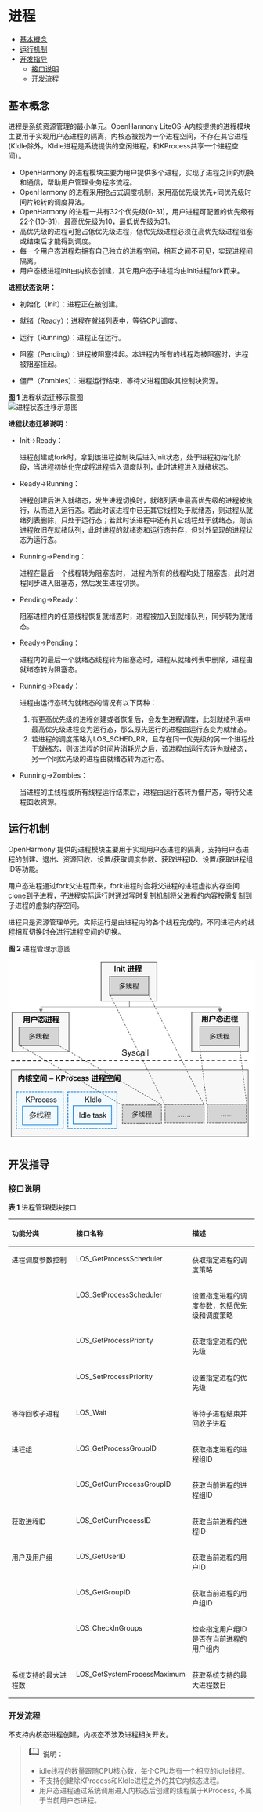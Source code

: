 # 进程<a name="ZH-CN_TOPIC_0000001078704186"></a>

-   [基本概念](#section89346055119)
-   [运行机制](#section174514474512)
-   [开发指导](#section159637182521)
    -   [接口说明](#section1153124135212)
    -   [开发流程](#section1533674618526)


## 基本概念<a name="section89346055119"></a>

进程是系统资源管理的最小单元。OpenHarmony LiteOS-A内核提供的进程模块主要用于实现用户态进程的隔离，内核态被视为一个进程空间，不存在其它进程\(KIdle除外，KIdle进程是系统提供的空闲进程，和KProcess共享一个进程空间）。

-   OpenHarmony 的进程模块主要为用户提供多个进程，实现了进程之间的切换和通信，帮助用户管理业务程序流程。
-   OpenHarmony 的进程采用抢占式调度机制，采用高优先级优先+同优先级时间片轮转的调度算法。
-   OpenHarmony 的进程一共有32个优先级\(0-31\)，用户进程可配置的优先级有22个\(10-31\)，最高优先级为10，最低优先级为31。
-   高优先级的进程可抢占低优先级进程，低优先级进程必须在高优先级进程阻塞或结束后才能得到调度。
-   每一个用户态进程均拥有自己独立的进程空间，相互之间不可见，实现进程间隔离。
-   用户态根进程init由内核态创建，其它用户态子进程均由init进程fork而来。

**进程状态说明：**

-   初始化（Init）：进程正在被创建。

-   就绪（Ready）：进程在就绪列表中，等待CPU调度。
-   运行（Running）：进程正在运行。
-   阻塞（Pending）：进程被阻塞挂起。本进程内所有的线程均被阻塞时，进程被阻塞挂起。
-   僵尸（Zombies）：进程运行结束，等待父进程回收其控制块资源。

**图 1**  进程状态迁移示意图<a name="fig13604525122919"></a>  
![](figure/进程状态迁移示意图.png "进程状态迁移示意图")

**进程状态迁移说明：**

-   Init→Ready：

    进程创建或fork时，拿到该进程控制块后进入Init状态，处于进程初始化阶段，当进程初始化完成将进程插入调度队列，此时进程进入就绪状态。

-   Ready→Running：

    进程创建后进入就绪态，发生进程切换时，就绪列表中最高优先级的进程被执行，从而进入运行态。若此时该进程中已无其它线程处于就绪态，则进程从就绪列表删除，只处于运行态；若此时该进程中还有其它线程处于就绪态，则该进程依旧在就绪队列，此时进程的就绪态和运行态共存，但对外呈现的进程状态为运行态。

-   Running→Pending：

    进程在最后一个线程转为阻塞态时， 进程内所有的线程均处于阻塞态，此时进程同步进入阻塞态，然后发生进程切换。

-   Pending→Ready：

    阻塞进程内的任意线程恢复就绪态时，进程被加入到就绪队列，同步转为就绪态。

-   Ready→Pending：

    进程内的最后一个就绪态线程转为阻塞态时，进程从就绪列表中删除，进程由就绪态转为阻塞态。

-   Running→Ready：

    进程由运行态转为就绪态的情况有以下两种：

    1.  有更高优先级的进程创建或者恢复后，会发生进程调度，此刻就绪列表中最高优先级进程变为运行态，那么原先运行的进程由运行态变为就绪态。
    2.  若进程的调度策略为LOS\_SCHED\_RR，且存在同一优先级的另一个进程处于就绪态，则该进程的时间片消耗光之后，该进程由运行态转为就绪态，另一个同优先级的进程由就绪态转为运行态。

-   Running→Zombies：

    当进程的主线程或所有线程运行结束后，进程由运行态转为僵尸态，等待父进程回收资源。


## 运行机制<a name="section174514474512"></a>

OpenHarmony 提供的进程模块主要用于实现用户态进程的隔离，支持用户态进程的创建、退出、资源回收、设置/获取调度参数、获取进程ID、设置/获取进程组ID等功能。

用户态进程通过fork父进程而来，fork进程时会将父进程的进程虚拟内存空间clone到子进程，子进程实际运行时通过写时复制机制将父进程的内容按需复制到子进程的虚拟内存空间。

进程只是资源管理单元，实际运行是由进程内的各个线程完成的，不同进程内的线程相互切换时会进行进程空间的切换。

**图 2**  进程管理示意图<a name="fig5251243193113"></a>  


![](figure/zh-cn_image_0000001127519136.png)

## 开发指导<a name="section159637182521"></a>

### 接口说明<a name="section1153124135212"></a>

**表 1**  进程管理模块接口

<a name="table359914125718"></a>
<table><thead align="left"><tr id="row85991712770"><th class="cellrowborder" valign="top" width="33.33333333333333%" id="mcps1.2.4.1.1"><p id="p13162121815218"><a name="p13162121815218"></a><a name="p13162121815218"></a>功能分类</p>
</th>
<th class="cellrowborder" valign="top" width="33.33333333333333%" id="mcps1.2.4.1.2"><p id="p12162618623"><a name="p12162618623"></a><a name="p12162618623"></a>接口<strong id="b197068338312"><a name="b197068338312"></a><a name="b197068338312"></a>名称</strong></p>
</th>
<th class="cellrowborder" valign="top" width="33.33333333333333%" id="mcps1.2.4.1.3"><p id="p16162118427"><a name="p16162118427"></a><a name="p16162118427"></a>描述</p>
</th>
</tr>
</thead>
<tbody><tr id="row66002121074"><td class="cellrowborder" rowspan="4" valign="top" width="33.33333333333333%" headers="mcps1.2.4.1.1 "><p id="p13571544484"><a name="p13571544484"></a><a name="p13571544484"></a>进程调度参数控制</p>
</td>
<td class="cellrowborder" valign="top" width="33.33333333333333%" headers="mcps1.2.4.1.2 "><p id="p7571644283"><a name="p7571644283"></a><a name="p7571644283"></a>LOS_GetProcessScheduler</p>
</td>
<td class="cellrowborder" valign="top" width="33.33333333333333%" headers="mcps1.2.4.1.3 "><p id="p205724410813"><a name="p205724410813"></a><a name="p205724410813"></a>获取指定进程的调度策略</p>
</td>
</tr>
<tr id="row166001712574"><td class="cellrowborder" valign="top" headers="mcps1.2.4.1.1 "><p id="p6571144286"><a name="p6571144286"></a><a name="p6571144286"></a>LOS_SetProcessScheduler</p>
</td>
<td class="cellrowborder" valign="top" headers="mcps1.2.4.1.2 "><p id="p18572443819"><a name="p18572443819"></a><a name="p18572443819"></a>设置指定进程的调度参数，包括优先级和调度策略</p>
</td>
</tr>
<tr id="row1560071212719"><td class="cellrowborder" valign="top" headers="mcps1.2.4.1.1 "><p id="p3571144885"><a name="p3571144885"></a><a name="p3571144885"></a>LOS_GetProcessPriority</p>
</td>
<td class="cellrowborder" valign="top" headers="mcps1.2.4.1.2 "><p id="p95710448818"><a name="p95710448818"></a><a name="p95710448818"></a>获取指定进程的优先级</p>
</td>
</tr>
<tr id="row1274011131587"><td class="cellrowborder" valign="top" headers="mcps1.2.4.1.1 "><p id="p17572443812"><a name="p17572443812"></a><a name="p17572443812"></a>LOS_SetProcessPriority</p>
</td>
<td class="cellrowborder" valign="top" headers="mcps1.2.4.1.2 "><p id="p16573445819"><a name="p16573445819"></a><a name="p16573445819"></a>设置指定进程的优先级</p>
</td>
</tr>
<tr id="row162882182816"><td class="cellrowborder" valign="top" width="33.33333333333333%" headers="mcps1.2.4.1.1 "><p id="p175734417814"><a name="p175734417814"></a><a name="p175734417814"></a>等待回收子进程</p>
</td>
<td class="cellrowborder" valign="top" width="33.33333333333333%" headers="mcps1.2.4.1.2 "><p id="p165754410812"><a name="p165754410812"></a><a name="p165754410812"></a>LOS_Wait</p>
</td>
<td class="cellrowborder" valign="top" width="33.33333333333333%" headers="mcps1.2.4.1.3 "><p id="p5578441687"><a name="p5578441687"></a><a name="p5578441687"></a>等待子进程结束并回收子进程</p>
</td>
</tr>
<tr id="row81051920589"><td class="cellrowborder" rowspan="2" valign="top" width="33.33333333333333%" headers="mcps1.2.4.1.1 "><p id="p4571844289"><a name="p4571844289"></a><a name="p4571844289"></a>进程组</p>
</td>
<td class="cellrowborder" valign="top" width="33.33333333333333%" headers="mcps1.2.4.1.2 "><p id="p20578442083"><a name="p20578442083"></a><a name="p20578442083"></a>LOS_GetProcessGroupID</p>
</td>
<td class="cellrowborder" valign="top" width="33.33333333333333%" headers="mcps1.2.4.1.3 "><p id="p145704416818"><a name="p145704416818"></a><a name="p145704416818"></a>获取指定进程的进程组ID</p>
</td>
</tr>
<tr id="row13410161611819"><td class="cellrowborder" valign="top" headers="mcps1.2.4.1.1 "><p id="p657944289"><a name="p657944289"></a><a name="p657944289"></a>LOS_GetCurrProcessGroupID</p>
</td>
<td class="cellrowborder" valign="top" headers="mcps1.2.4.1.2 "><p id="p165816445819"><a name="p165816445819"></a><a name="p165816445819"></a>获取当前进程的进程组ID</p>
</td>
</tr>
<tr id="row1260011213718"><td class="cellrowborder" valign="top" width="33.33333333333333%" headers="mcps1.2.4.1.1 "><p id="p125818441781"><a name="p125818441781"></a><a name="p125818441781"></a>获取进程ID</p>
</td>
<td class="cellrowborder" valign="top" width="33.33333333333333%" headers="mcps1.2.4.1.2 "><p id="p25814445819"><a name="p25814445819"></a><a name="p25814445819"></a>LOS_GetCurrProcessID</p>
</td>
<td class="cellrowborder" valign="top" width="33.33333333333333%" headers="mcps1.2.4.1.3 "><p id="p1058644687"><a name="p1058644687"></a><a name="p1058644687"></a>获取当前进程的进程ID</p>
</td>
</tr>
<tr id="row060019121871"><td class="cellrowborder" rowspan="3" valign="top" width="33.33333333333333%" headers="mcps1.2.4.1.1 "><p id="p145810441285"><a name="p145810441285"></a><a name="p145810441285"></a>用户及用户组</p>
</td>
<td class="cellrowborder" valign="top" width="33.33333333333333%" headers="mcps1.2.4.1.2 "><p id="p10581744783"><a name="p10581744783"></a><a name="p10581744783"></a>LOS_GetUserID</p>
</td>
<td class="cellrowborder" valign="top" width="33.33333333333333%" headers="mcps1.2.4.1.3 "><p id="p7581944287"><a name="p7581944287"></a><a name="p7581944287"></a>获取当前进程的用户ID</p>
</td>
</tr>
<tr id="row1160021211713"><td class="cellrowborder" valign="top" headers="mcps1.2.4.1.1 "><p id="p18582447814"><a name="p18582447814"></a><a name="p18582447814"></a>LOS_GetGroupID</p>
</td>
<td class="cellrowborder" valign="top" headers="mcps1.2.4.1.2 "><p id="p3581444382"><a name="p3581444382"></a><a name="p3581444382"></a>获取当前进程的用户组ID</p>
</td>
</tr>
<tr id="row1160018123717"><td class="cellrowborder" valign="top" headers="mcps1.2.4.1.1 "><p id="p19589442084"><a name="p19589442084"></a><a name="p19589442084"></a>LOS_CheckInGroups</p>
</td>
<td class="cellrowborder" valign="top" headers="mcps1.2.4.1.2 "><p id="p5581144689"><a name="p5581144689"></a><a name="p5581144689"></a>检查指定用户组ID是否在当前进程的用户组内</p>
</td>
</tr>
<tr id="row317461111812"><td class="cellrowborder" valign="top" width="33.33333333333333%" headers="mcps1.2.4.1.1 "><p id="p105814419818"><a name="p105814419818"></a><a name="p105814419818"></a>系统支持的最大进程数</p>
</td>
<td class="cellrowborder" valign="top" width="33.33333333333333%" headers="mcps1.2.4.1.2 "><p id="p3583441888"><a name="p3583441888"></a><a name="p3583441888"></a>LOS_GetSystemProcessMaximum</p>
</td>
<td class="cellrowborder" valign="top" width="33.33333333333333%" headers="mcps1.2.4.1.3 "><p id="p115818441187"><a name="p115818441187"></a><a name="p115818441187"></a>获取系统支持的最大进程数目</p>
</td>
</tr>
</tbody>
</table>

### 开发流程<a name="section1533674618526"></a>

不支持内核态进程创建，内核态不涉及进程相关开发。

>![](../public_sys-resources/icon-note.gif) **说明：** 
>-   idle线程的数量跟随CPU核心数，每个CPU均有一个相应的idle线程。
>-   不支持创建除KProcess和KIdle进程之外的其它内核态进程。
>-   用户态进程通过系统调用进入内核态后创建的线程属于KProcess, 不属于当前用户态进程。

